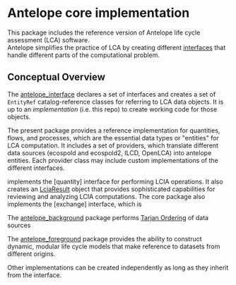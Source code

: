 # Antelope core implementation

This package includes the reference version of Antelope life cycle assessment (LCA) software.  
Antelope simplifies the practice of LCA by creating different
[interfaces](https://antelopelca.github.io/antelope/interfaces.html) that handle different
parts of the computational problem.

## Conceptual Overview

The [antelope_interface](https://github.com/AntelopeLCA/antelope) declares a set of interfaces
and creates a set of `EntityRef` catalog-reference classes for referring to LCA data objects.
It is up to an *implementation* (i.e. this repo) to create working code for those objects.

The present package provides a reference implementation for quantities, flows, and processes, which
are the essential data types or "entities" for LCA computation.  It includes a set of providers, 
which translate different data sources (ecospold and ecospold2, ILCD, OpenLCA) into antelope entities.
Each provider class may include custom implementations of the different interfaces.

implements the [quantity] interface for performing LCIA operations.  It
also creates an [LciaResult](./api/lcia_results.md) object that provides sophisticated capabilities 
for reviewing and analyzing LCIA computations.  The core package also implements the [exchange]
interface, which is 

The [antelope_background](https://github.com/AntelopeLCA/background) package performs [Tarjan 
Ordering](https://link.springer.com/article/10.1007/s11367-015-0972-x) of data sources

The [antelope_foreground](https://github.com/AntelopeLCA/foreground) package provides the 
ability to construct dynamic, modular life cycle models that make reference to datasets from different
origins.

Other implementations can be created independently as long as they inherit from the interface.

